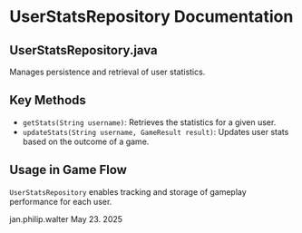 # UserStatsRepository Documentation

## UserStatsRepository.java

Manages persistence and retrieval of user statistics.

## Key Methods

- `getStats(String username)`: Retrieves the statistics for a given user.
- `updateStats(String username, GameResult result)`: Updates user stats based on the outcome of a game.

## Usage in Game Flow

`UserStatsRepository` enables tracking and storage of gameplay performance for each user.

jan.philip.walter May 23. 2025